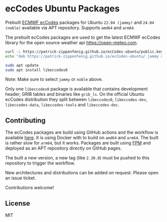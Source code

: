 # ecCodes Ubuntu Packages

Prebuilt [ECMWF ecCodes](https://github.com/ecmwf/eccodes) packages for Ubuntu `22.04 (jammy)` and `24.04 (noble)` available via APT repository. Supports `amd64` and `arm64`.

The prebuilt ecCodes packages are used to get the latest ECMWF ecCodes library for the open source weather api https://open-meteo.com.

```bash
curl -L https://patrick-zippenfenig.github.io/ecCodes-ubuntu/public.key | sudo gpg --dearmor -o /etc/apt/trusted.gpg.d/ecCodes-ubuntu.gpg > /dev/null
echo "deb https://patrick-zippenfenig.github.io/ecCodes-ubuntu/ jammy main" | sudo tee /etc/apt/sources.list.d/ecCodes-ubuntu.list

sudo apt update
sudo apt install libeccodes0
```

Note: Make sure to select `jammy` or `noble` above.

Only one `libeccodes0` package is available that contains development header, GRIB tables and binaries like `grib_ls`. On the official Ubuntu ecCodes distribution they split between `libeccodes0`, `libeccodes-dev`, `libeccodes-data`, `libeccodes-tools` and `libeccodes-doc`. 


## Contributing

The ecCodes packages are build using GitHub actions and the workflow is available [here](.github/workflows/build.yml). It is using Docker with to build on `amd64` and `arm64`. The built is rather slow for `arm64`, but it works. Packages are built using [FPM](https://github.com/jordansissel/fpm) and deployed as an APT repository directly on GitHub pages.

The built a new version, a new tag (like `2.30.0`) must be pushed to this repository to trigger the workflow.

New architectures and distributions can be added on request. Please open an issue ticket.

Contributions welcome!


## License

MIT